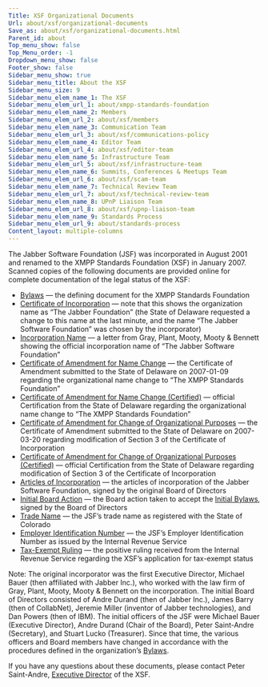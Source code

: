 ```yaml
---
Title: XSF Organizational Documents
Url: about/xsf/organizational-documents
Save_as: about/xsf/organizational-documents.html
Parent_id: about
Top_menu_show: false
Top_Menu_order: -1
Dropdown_menu_show: false
Footer_show: false
Sidebar_menu_show: true
Sidebar_menu_title: About the XSF
Sidebar_menu_size: 9
Sidebar_menu_elem_name_1: The XSF
Sidebar_menu_elem_url_1: about/xmpp-standards-foundation
Sidebar_menu_elem_name_2: Members
Sidebar_menu_elem_url_2: about/xsf/members
Sidebar_menu_elem_name_3: Communication Team
Sidebar_menu_elem_url_3: about/xsf/communications-policy
Sidebar_menu_elem_name_4: Editor Team
Sidebar_menu_elem_url_4: about/xsf/editor-team
Sidebar_menu_elem_name_5: Infrastructure Team
Sidebar_menu_elem_url_5: about/xsf/infrastructure-team
Sidebar_menu_elem_name_6: Summits, Conferences & Meetups Team
Sidebar_menu_elem_url_6: about/xsf/scam-team
Sidebar_menu_elem_name_7: Technical Review Team
Sidebar_menu_elem_url_7: about/xsf/technical-review-team
Sidebar_menu_elem_name_8: UPnP Liaison Team
Sidebar_menu_elem_url_8: about/xsf/upnp-liaison-team
Sidebar_menu_elem_name_9: Standards Process
Sidebar_menu_elem_url_9: about/standards-process
Content_layout: multiple-columns
---
```


The Jabber Software Foundation (JSF) was incorporated in August 2001 and renamed to the XMPP Standards Foundation (XSF) in January 2007. Scanned copies of the following documents are provided online for complete documentation of the legal status of the XSF:

- [Bylaws](/about/xsf/bylaws) — the defining document for the XMPP Standards Foundation
- [Certificate of Incorporation](/docs/JSF-Certificate-Of-Incorporation.pdf) — note that this shows the organization name as “The Jabber Foundation” (the State of Delaware requested a change to this name at the last minute, and the name “The Jabber Software Foundation” was chosen by the incorporator)
- [Incorporation Name](/docs/JSF-Incorporation-Name.pdf) — a letter from Gray, Plant, Mooty, Mooty & Bennett showing the official incorporation name of “The Jabber Software Foundation”
- [Certificate of Amendment for Name Change](/docs/XSF-Certificate-Of-Amendment-Name.pdf) — the Certificate of Amendment submitted to the State of Delaware on 2007-01-09 regarding the organizational name change to “The XMPP Standards Foundation”
- [Certificate of Amendment for Name Change (Certified)](/docs/XSF-Certificate-Of-Amendment-Name-Certified.pdf) — official Certification from the State of Delaware regarding the organizational name change to “The XMPP Standards Foundation”
- [Certificate of Amendment for Change of Organizational Purposes](/docs/XSF-Certificate-Of-Amendment-Purposes.pdf) — the Certificate of Amendment submitted to the State of Delaware on 2007-03-20 regarding modification of Section 3 of the Certificate of Incorporation
- [Certificate of Amendment for Change of Organizational Purposes (Certified)](/docs/XSF-Certificate-Of-Amendment-Purposes-Certified.pdf) — official Certification from the State of Delaware regarding modification of Section 3 of the Certificate of Incorporation
- [Articles of Incorporation](/docs/JSF-Articles-Of-Incorporation.pdf) — the articles of incorporation of the Jabber Software Foundation, signed by the original Board of Directors
- [Initial Board Action](/docs/JSF-Initial-Board-Action.pdf) — the Board action taken to accept the [Initial Bylaws](/docs/JSF-Initial-Bylaws.pdf), signed by the Board of Directors
- [Trade Name](/docs/JSF-Trade-Name.pdf) — the JSF’s trade name as registered with the State of Colorado
- [Employer Identification Number](/docs/JSF-EIN.pdf) — the JSF’s Employer Identification Number as issued by the Internal Revenue Service
- [Tax-Exempt Ruling](/docs/XSF-Tax-Exempt-Ruling-2007.pdf) — the positive ruling received from the Internal Revenue Service regarding the XSF’s application for tax-exempt status

Note: The original incorporator was the first Executive Director, Michael Bauer (then affiliated with Jabber Inc.), who worked with the law firm of Gray, Plant, Mooty, Mooty & Bennett on the incorporation. The initial Board of Directors consisted of Andre Durand (then of Jabber Inc.), James Barry (then of CollabNet), Jeremie Miller (inventor of Jabber technologies), and Dan Powers (then of IBM). The initial officers of the JSF were Michael Bauer (Executive Director), Andre Durand (Chair of the Board), Peter Saint-Andre (Secretary), and Stuart Lucko (Treasurer). Since that time, the various officers and Board members have changed in accordance with the procedures defined in the organization’s [Bylaws](/about/xsf/bylaws).

If you have any questions about these documents, please contact Peter Saint-Andre, [Executive Director](/about/xsf/people) of the XSF.
